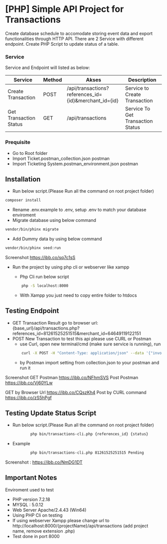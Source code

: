 # [PHP] Simple API Project for Transactions
 Create database schedule to accomodate storing event data and export functionalities through HTTP API. There are 2 Service with different endpoint.
 Create PHP Script to update status of a table. 

### Service

Service and Endpoint will listed as below:

| Service | Method |Akses | Description
| ------ | ------ | ------ | -----
| Create Transaction | POST | /api/transactions?references_id={id}&merchant_id={id} | Service to Create Transaction
| Get Transaction Status| GET | /api/transactions | Service To Get Transaction Status 

### Prequisite
- Go to Root folder
- Import Ticket.postman_collection.json postman
- Import Ticketing System.postman_environment.json postman

## Installation
- Run below script.(Please Run all the command on root project folder)
```sh
composer install
```

- Rename .env.example to .env, setup .env to match your database enviroment
- Migrate database using below command
```sh
vendor/bin/phinx migrate 
```

- Add Dummy data by using below command
```sh
vendor/bin/phinx seed:run 
```
Screenshot https://ibb.co/sq7c1sS

- Run the project by using php cli or webserver like xampp
	- Php Cli run below script
	```sh
		php -S localhost:8000 
	```

	- With Xampp you just need to copy entire folder to htdocs


## Testing Endpoint
- GET Transaction Result go to browser url: {base_url}/api/transactions.php?references_id=81261525251515&merchant_id=64649119122151
- POST New Transaction	to test this api please use CURL or Postman
	- use Curl, open new terminal/cmd (make sure service is running), run
	```sh
		curl -X POST -H "Content-Type: application/json" --data '{"invoice_id" : "AJHSY13I100121","item_name"  : "MI 10 PRO","amount"     : "12000000","payment_type":"Virtual Account","customer_name": "Post Bro","merchant_id" : "77181001JSGSS"}' http://localhost:8000/api/transactions.php
	```
	- by Postman
		import setting from collection.json to your postman and run it

Screenshot 
GET Postman https://ibb.co/NFhmSVS
Post Postman https://ibb.co/Vj60YLw

GET by Browser Url https://ibb.co/CQszKh4
Post by CURL command  https://ibb.co/zS5hPgf

## Testing Update Status Script
- Run below script.(Please Run all the command on root project folder)
	```sh
			php bin/transactions-cli.php {references_id} {status}
	```
- Example
	```sh
			php bin/transactions-cli.php 81261525251515 Pending
	```

Screenshot : https://ibb.co/NmDG1DT


## Important Notes
Enviroment used to test
- PHP version 7.2.18
- MYSQL : 5.0.12
- Web Server Apache/2.4.43 (Win64) 
- Using PHP Cli on testing
- If using webserver Xampp please change url to http://localhost:8000/{projectName}/api/transactions (add project name, remove extension .php)
- Test done in port 8000